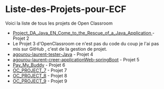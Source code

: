 # Liste-des-Projets-pour-ECF
Voici la liste de tous les projets  de Open Classroom 

- [Project_DA_Java_EN_Come_to_the_Rescue_of_a_Java_Application ](https://github.com/lagourou/Project_DA_Java_EN_Come_to_the_Rescue_of_a_Java_Application.git) - Projet 2
- Le Projet 3 d'OpenClassroom ce n'est pas du code du coup je l'ai pas mis sur GitHub , c'est de la gestion de projet.
- [agourou-laurent-tester-Java](https://github.com/lagourou/agourou-laurent-tester-Java.git) - Projet 4
- [agourou-laurent-creer-applicationWeb-springBoot](https://github.com/lagourou/agourou-laurent-creer-applicationWeb-springBoot.git) - Projet 5
- [Pay_My_Buddy](https://github.com/lagourou/Pay_My_Buddy.git) - Projet 6
- [OC_PROJECT_7](https://github.com/lagourou/OC_PROJECT_7.git) - Projet 7
- [OC_PROJECT_8](https://github.com/lagourou/OC_PROJECT_8.git) - Projet 8
- [OC_PROJECT_9](https://github.com/lagourou/OC_PROJECT_9.git) - Projet 9
